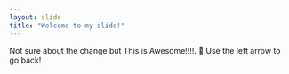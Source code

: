 ```yaml
---
layout: slide
title: "Welcome to my slide!"
---
```

Not sure about the change but This is Awesome!!!!. :tada:
Use the left arrow to go back!
